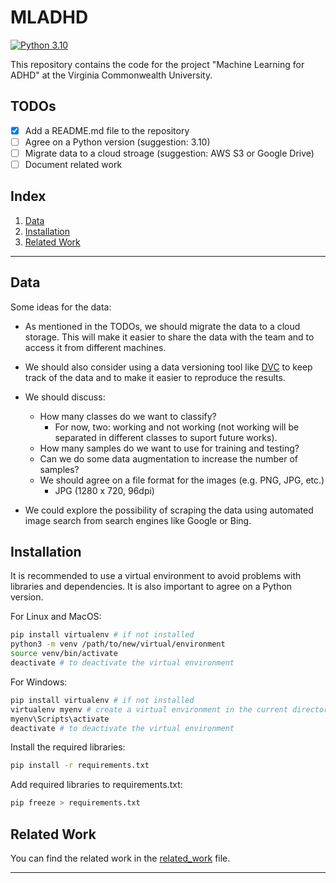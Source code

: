 # MLADHD

[![Python 3.10](https://img.shields.io/badge/python-3.10-blue)](https://www.python.org/downloads/release/python-3100/)

This repository contains the code for the project "Machine Learning for ADHD" at the Virginia Commonwealth University.

## TODOs

- [X] Add a README.md file to the repository
- [ ] Agree on a Python version (suggestion: 3.10)
- [ ] Migrate data to a cloud stroage (suggestion: AWS S3 or Google Drive)
- [ ] Document related work

## Index

1. [Data](#data)
2. [Installation](#installation)
3. [Related Work](#related-work)
---

## Data

Some ideas for the data:
- As mentioned in the TODOs, we should migrate the data to a cloud storage. This will make it easier to share the data with the team and to access it from different machines.
- We should also consider using a data versioning tool like [DVC](https://dvc.org/) to keep track of the data and to make it easier to reproduce the results.
- We should discuss:
    - How many classes do we want to classify?
        - For now, two: working and not working (not working will be separated in different classes to suport future works). 
    - How many samples do we want to use for training and testing?
    - Can we do some data augmentation to increase the number of samples?
    - We should agree on a file format for the images (e.g. PNG, JPG, etc.)
        - JPG (1280 x 720, 96dpi)

- We could explore the possibility of scraping the data using automated image search from search engines like Google or Bing.


## Installation

It is recommended to use a virtual environment to avoid problems with libraries and dependencies. It is also important to agree on a Python version.

For Linux and MacOS:

```bash
pip install virtualenv # if not installed
python3 -m venv /path/to/new/virtual/environment
source venv/bin/activate
deactivate # to deactivate the virtual environment
```

For Windows:

```bash
pip install virtualenv # if not installed
virtualenv myenv # create a virtual environment in the current directory
myenv\Scripts\activate
deactivate # to deactivate the virtual environment
```

Install the required libraries:

```bash
pip install -r requirements.txt
```

Add required libraries to requirements.txt:

```bash
pip freeze > requirements.txt
```

## Related Work

You can find the related work in the [related_work](/docs/related_work.md) file.

---
